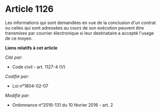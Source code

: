 # Article 1126

Les informations qui sont demandées en vue de la conclusion d'un contrat ou celles qui sont adressées au cours de son
exécution peuvent être transmises par courrier électronique si leur destinataire a accepté l'usage de ce moyen.

**Liens relatifs à cet article**

_Cité par_:

  - Code civil - art. 1127-4 (V)

_Codifié par_:

  - Loi n°1804-02-07

_Modifié par_:

  - Ordonnance n°2016-131 du 10 février 2016 - art. 2
